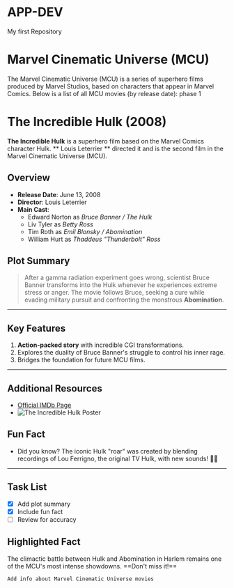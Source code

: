 # APP-DEV
My first Repository

# Marvel Cinematic Universe (MCU)

The Marvel Cinematic Universe (MCU) is a series of superhero films produced by Marvel Studios, based on characters that appear in Marvel Comics. Below is a list of all MCU movies (by release date):
phase 1

# The Incredible Hulk (2008)

**The Incredible Hulk** is a superhero film based on the Marvel Comics character Hulk. ** Louis Leterrier ** directed it and is the second film in the Marvel Cinematic Universe (MCU).

## **Overview**
- **Release Date**: June 13, 2008  
- **Director**: Louis Leterrier  
- **Main Cast**:  
  - Edward Norton as *Bruce Banner / The Hulk*  
  - Liv Tyler as *Betty Ross*  
  - Tim Roth as *Emil Blonsky / Abomination*  
  - William Hurt as *Thaddeus "Thunderbolt" Ross*  

## **Plot Summary**
> After a gamma radiation experiment goes wrong, scientist Bruce Banner transforms into the Hulk whenever he experiences extreme stress or anger. The movie follows Bruce, seeking a cure while evading military pursuit and confronting the monstrous **Abomination**.

---

## **Key Features**
1. **Action-packed story** with incredible CGI transformations.
2. Explores the duality of Bruce Banner's struggle to control his inner rage.
3. Bridges the foundation for future MCU films.

---

## **Additional Resources**
- [Official IMDb Page](https://www.imdb.com/title/tt0800080)  
- ![The Incredible Hulk Poster](https://upload.wikimedia.org/wikipedia/en/8/88/The_Incredible_Hulk_poster.jpg)

## **Fun Fact**  
- Did you know? The iconic Hulk "roar" was created by blending recordings of Lou Ferrigno, the original TV Hulk, with new sounds! 🎥💚  

---

## **Task List**
- [x] Add plot summary  
- [x] Include fun fact  
- [ ] Review for accuracy  

## **Highlighted Fact**
The climactic battle between Hulk and Abomination in Harlem remains one of the MCU's most intense showdowns. ==Don't miss it!==  

 `Add info about Marvel Cinematic Universe movies`
